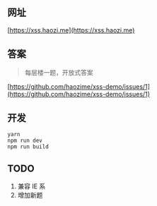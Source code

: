 ## 网址
[https://xss.haozi.me](https://xss.haozi.me)

## 答案
> 每层楼一题，开放式答案

[https://github.com/haozime/xss-demo/issues/1](https://github.com/haozime/xss-demo/issues/1)

## 开发
```
yarn
npm run dev
npm run build
```

## TODO
1. 兼容 IE 系
2. 增加新题